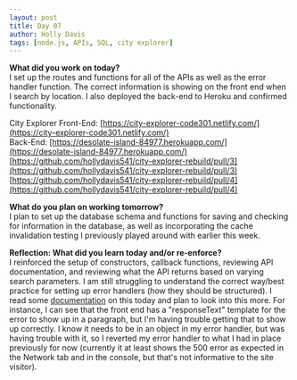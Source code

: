 ```yaml
---
layout: post
title: Day 07
author: Holly Davis
tags: [node.js, APIs, SQL, city explorer]
---
```


**What did you work on today?**  
I set up the routes and functions for all of the APIs as well as the error handler function. The correct information is showing on the front end when I search by location. I also deployed the back-end to Heroku and confirmed functionality. 

City Explorer Front-End: [https://city-explorer-code301.netlify.com/](https://city-explorer-code301.netlify.com/)  
Back-End: [https://desolate-island-84977.herokuapp.com/](https://desolate-island-84977.herokuapp.com/)  
[https://github.com/hollydavis541/city-explorer-rebuild/pull/3](https://github.com/hollydavis541/city-explorer-rebuild/pull/3)  
[https://github.com/hollydavis541/city-explorer-rebuild/pull/4](https://github.com/hollydavis541/city-explorer-rebuild/pull/4)  

**What do you plan on working tomorrow?**  
I plan to set up the database schema and functions for saving and checking for information in the database, as well as incorporating the cache invalidation testing I previously played around with earlier this week.

**Reflection: What did you learn today and/or re-enforce?**  
I reinforced the setup of constructors, callback functions, reviewing API documentation, and reviewing what the API returns based on varying search parameters. I am still struggling to understand the correct way/best practice for setting up error handlers (how they should be structured). I read some [documentation](https://expressjs.com/en/guide/error-handling.html) on this today and plan to look into this more. For instance, I can see that the front end has a "responseText" template for the error to show up in a paragraph, but I'm having trouble getting that to show up correctly. I know it needs to be in an object in my error handler, but was having trouble with it, so I reverted my error handler to what I had in place previously for now (currently it at least shows the 500 error as expected in the Network tab and in the console, but that's not informative to the site visitor).


